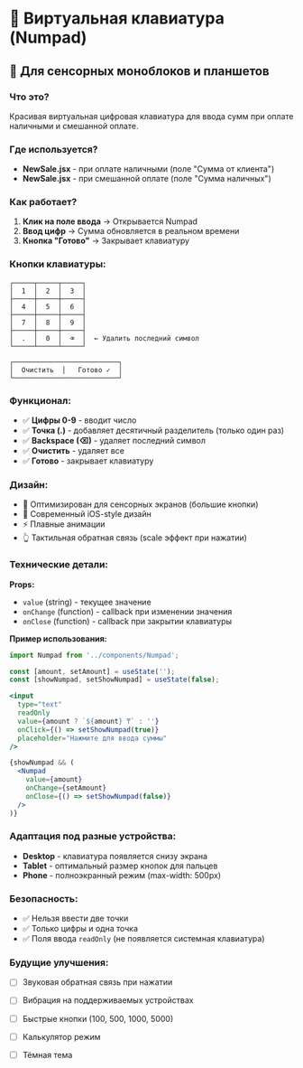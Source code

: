 # 🔢 Виртуальная клавиатура (Numpad)

## 📱 Для сенсорных моноблоков и планшетов

### Что это?
Красивая виртуальная цифровая клавиатура для ввода сумм при оплате наличными и смешанной оплате.

### Где используется?
- **NewSale.jsx** - при оплате наличными (поле "Сумма от клиента")
- **NewSale.jsx** - при смешанной оплате (поле "Сумма наличных")

### Как работает?

1. **Клик на поле ввода** → Открывается Numpad
2. **Ввод цифр** → Сумма обновляется в реальном времени
3. **Кнопка "Готово"** → Закрывает клавиатуру

### Кнопки клавиатуры:

```
┌─────┬─────┬─────┐
│  1  │  2  │  3  │
├─────┼─────┼─────┤
│  4  │  5  │  6  │
├─────┼─────┼─────┤
│  7  │  8  │  9  │
├─────┼─────┼─────┤
│  .  │  0  │  ⌫  │  ← Удалить последний символ
└─────┴─────┴─────┘

┌──────────────────────────┐
│  Очистить  │   Готово ✓  │
└──────────────────────────┘
```

### Функционал:

- ✅ **Цифры 0-9** - вводит число
- ✅ **Точка (.)** - добавляет десятичный разделитель (только один раз)
- ✅ **Backspace (⌫)** - удаляет последний символ
- ✅ **Очистить** - удаляет все
- ✅ **Готово** - закрывает клавиатуру

### Дизайн:

- 📱 Оптимизирован для сенсорных экранов (большие кнопки)
- 🎨 Современный iOS-style дизайн
- ⚡ Плавные анимации
- 👆 Тактильная обратная связь (scale эффект при нажатии)

### Технические детали:

**Props:**
- `value` (string) - текущее значение
- `onChange` (function) - callback при изменении значения
- `onClose` (function) - callback при закрытии клавиатуры

**Пример использования:**
```jsx
import Numpad from '../components/Numpad';

const [amount, setAmount] = useState('');
const [showNumpad, setShowNumpad] = useState(false);

<input
  type="text"
  readOnly
  value={amount ? `${amount} ₸` : ''}
  onClick={() => setShowNumpad(true)}
  placeholder="Нажмите для ввода суммы"
/>

{showNumpad && (
  <Numpad
    value={amount}
    onChange={setAmount}
    onClose={() => setShowNumpad(false)}
  />
)}
```

### Адаптация под разные устройства:

- **Desktop** - клавиатура появляется снизу экрана
- **Tablet** - оптимальный размер кнопок для пальцев
- **Phone** - полноэкранный режим (max-width: 500px)

### Безопасность:

- ✅ Нельзя ввести две точки
- ✅ Только цифры и одна точка
- ✅ Поля ввода `readOnly` (не появляется системная клавиатура)

### Будущие улучшения:

- [ ] Звуковая обратная связь при нажатии
- [ ] Вибрация на поддерживаемых устройствах
- [ ] Быстрые кнопки (100, 500, 1000, 5000)
- [ ] Калькулятор режим
- [ ] Тёмная тема

